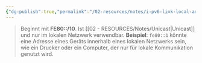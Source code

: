 ```yaml
---
{"dg-publish":true,"permalink":"/02-resources/notes/i-pv6-link-local-adresse/","tags":["netzwerk/ip/ipv6"],"noteIcon":"","updated":"2024-07-30T11:04:56.205+02:00"}
---
```


> Beginnt mit **FE80::/10**. Ist [[02 - RESOURCES/Notes/Unicast\|Unicast]] und nur im lokalen Netzwerk verwendbar. **Beispiel**: `fe80::1` könnte eine Adresse eines Geräts innerhalb eines lokalen Netzwerks sein, wie ein Drucker oder ein Computer, der nur für lokale Kommunikation genutzt wird.